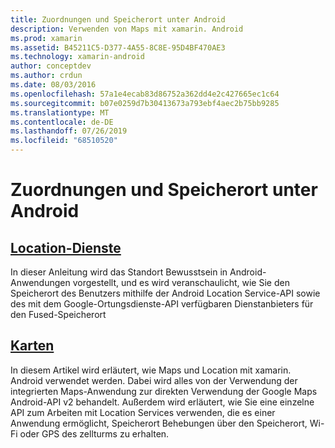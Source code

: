 ```yaml
---
title: Zuordnungen und Speicherort unter Android
description: Verwenden von Maps mit xamarin. Android
ms.prod: xamarin
ms.assetid: B45211C5-D377-4A55-8C8E-95D4BF470AE3
ms.technology: xamarin-android
author: conceptdev
ms.author: crdun
ms.date: 08/03/2016
ms.openlocfilehash: 57a1e4ecab83d86752a362dd4e2c427665ec1c64
ms.sourcegitcommit: b07e0259d7b30413673a793ebf4aec2b75bb9285
ms.translationtype: MT
ms.contentlocale: de-DE
ms.lasthandoff: 07/26/2019
ms.locfileid: "68510520"
---
```

# <a name="maps-and-location-on-android"></a>Zuordnungen und Speicherort unter Android

## <a name="location-servicesandroidplatformmaps-and-locationlocationmd"></a>[Location-Dienste](~/android/platform/maps-and-location/location.md)

In dieser Anleitung wird das Standort Bewusstsein in Android-Anwendungen vorgestellt, und es wird veranschaulicht, wie Sie den Speicherort des Benutzers mithilfe der Android Location Service-API sowie des mit dem Google-Ortungsdienste-API verfügbaren Dienstanbieters für den Fused-Speicherort

## <a name="mapsandroidplatformmaps-and-locationmapsindexmd"></a>[Karten](~/android/platform/maps-and-location/maps/index.md)

In diesem Artikel wird erläutert, wie Maps und Location mit xamarin. Android verwendet werden. Dabei wird alles von der Verwendung der integrierten Maps-Anwendung zur direkten Verwendung der Google Maps Android-API v2 behandelt. Außerdem wird erläutert, wie Sie eine einzelne API zum Arbeiten mit Location Services verwenden, die es einer Anwendung ermöglicht, Speicherort Behebungen über den Speicherort, Wi-Fi oder GPS des zellturms zu erhalten.
